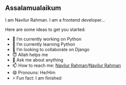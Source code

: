 ## Assalamualaikum

I am Navilur Rahman. I am a frontend developer...

Here are some ideas to get you started:

- 🔭 I’m currently working on Python 
- 🌱 I’m currently learning Python
- 👯 I’m looking to collaborate on Django
- 😇 Allah helps me
- 💬 Ask me about anything
- 📫 How to reach me: [Navilur Rahman](https://www.facebook.com/navilur.rahman)/[Navilur Rahman](https://www.linkedin.com/in/navilur-rahman-360985175/)
- 😄 Pronouns: He/Him
- ⚡ Fun fact: I am finished

